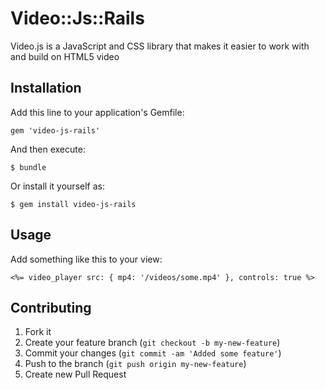 # Video::Js::Rails

Video.js is a JavaScript and CSS library that makes it easier to work with and build on HTML5 video


## Installation

Add this line to your application's Gemfile:

    gem 'video-js-rails'

And then execute:

    $ bundle

Or install it yourself as:

    $ gem install video-js-rails

## Usage

Add something like this to your view:

    <%= video_player src: { mp4: '/videos/some.mp4' }, controls: true %>

## Contributing

1. Fork it
2. Create your feature branch (`git checkout -b my-new-feature`)
3. Commit your changes (`git commit -am 'Added some feature'`)
4. Push to the branch (`git push origin my-new-feature`)
5. Create new Pull Request
